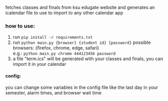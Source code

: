 fetches classes and finals from ksu edugate website and generates an icalendar file to use to import to any other calendar app

### how to use:

1. run ```pip install -r requirements.txt```
2. run ```python main.py {browser} {student id} {password}``` possible browsers: {firefox, chrome, edge, safari}<br>
e.g.: ```python main.py chrome 444123456 password```
3. a file "term.ics" will be generated with your classes and finals, you can import it in your calendar

#### config:
you can change some variables in the config file like the last day in your semester, alarm times, and browser wait time
